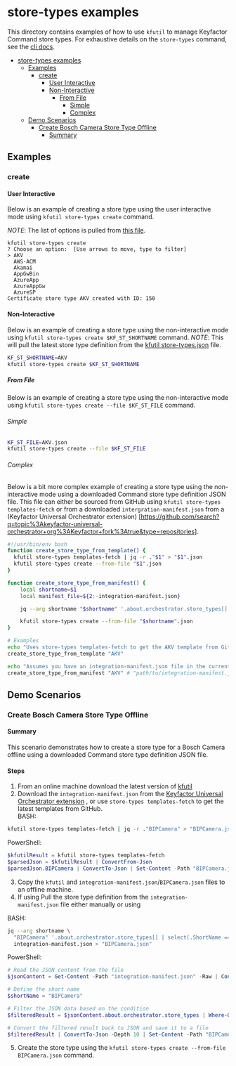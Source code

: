 # store-types examples

This directory contains examples of how to use `kfutil` to manage Keyfactor Command store types. For exhaustive details
on the `store-types` command, see the [cli docs](../../docs/kfutil_store-types.md).

- [store-types examples](#store-types-examples)
   - [Examples](#examples)
      - [create](#create)
         - [User Interactive](#user-interactive)
         - [Non-Interactive](#non-interactive)
            - [From File](#from-file)
               - [Simple](#simple)
               - [Complex](#complex)
   - [Demo Scenarios](#demo-scenarios)
      - [Create Bosch Camera Store Type Offline](#create-bosch-camera-store-type-offline)
         - [Summary](#summary)

## Examples

### create

#### User Interactive

Below is an example of creating a store type using the user interactive mode using `kfutil store-types create` command.

*NOTE*: The list of options is pulled from [this file](../../store_types.json).

```text
kfutil store-types create      
? Choose an option:  [Use arrows to move, type to filter]
> AKV
  AWS-ACM
  Akamai
  AppGwBin
  AzureApp
  AzureAppGw
  AzureSP
Certificate store type AKV created with ID: 150
```

#### Non-Interactive

Below is an example of creating a store type using the non-interactive mode using
`kfutil store-types create $KF_ST_SHORTNAME` command.
*NOTE*: This will pull the latest store type definition from the [kfutil store-types.json](../../store_types.json) file.
```bash
KF_ST_SHORTNAME=AKV
kfutil store-types create $KF_ST_SHORTNAME
```

##### From File
Below is an example of creating a store type using the non-interactive mode using
`kfutil store-types create --file $KF_ST_FILE` command.

###### Simple

```bash
KF_ST_FILE=AKV.json
kfutil store-types create --file $KF_ST_FILE
```

###### Complex

Below is a bit more complex example of creating a store type using the non-interactive mode using a downloaded Command
store type definition JSON file. This file can either be sourced from GitHub using `kfutil store-types templates-fetch`
or from a downloaded `intergration-manifest.json` from a (Keyfactor Universal Orchestrator extension)
[https://github.com/search?q=topic%3Akeyfactor-universal-orchestrator+org%3AKeyfactor+fork%3Atrue&type=repositories].

```bash
#!/usr/bin/env bash
function create_store_type_from_template() {
  kfutil store-types templates-fetch | jq -r ."$1" > "$1".json
  kfutil store-types create --from-file "$1".json
}

function create_store_type_from_manifest() {
    local shortname=$1
    local manifest_file=${2:-integration-manifest.json}

    jq --arg shortname "$shortname" '.about.orchestrator.store_types[] | select(.ShortName == $shortname)' "$manifest_file" > "$shortname".json

    kfutil store-types create --from-file "$shortname".json
}

# Examples
echo "Uses store-types templates-fetch to get the AKV template from GitHub"
create_store_type_from_template "AKV"

echo "Assumes you have an integration-manifest.json file in the current directory"
create_store_type_from_manifest "AKV" # "path/to/integration-manifest.json" # (Optional) will default to looking for integration-manifest.json in the current directory
```

## Demo Scenarios

### Create Bosch Camera Store Type Offline

#### Summary

This scenario demonstrates how to create a store type for a Bosch Camera offline using a downloaded Command store type
definition JSON file.

#### Steps
1. From an online machine download the latest version of [kfutil](https://github.com/Keyfactor/kfutil/releases/latest)
2. Download the `integration-manifest.json` from
   the [Keyfactor Universal Orchestrator extension](https://github.com/Keyfactor/bosch-ipcamera-orchestrator/blob/main/integration-manifest.json)
   , or use `store-types templates-fetch` to get the latest templates from GitHub.  
BASH:
```bash
kfutil store-types templates-fetch | jq -r ."BIPCamera" > "BIPCamera.json"
```
PowerShell:
```powershell
$kfutilResult = kfutil store-types templates-fetch
$parsedJson = $kfutilResult | ConvertFrom-Json
$parsedJson.BIPCamera | ConvertTo-Json | Set-Content -Path "BIPCamera.json"
```

3. Copy the `kfutil` and `integration-manifest.json`/`BIPCamera.json` files to an offline machine.
4. If using Pull the store type definition from the `integration-manifest.json` file either manually or using

BASH:
```bash
jq --arg shortname \
  "BIPCamera" '.about.orchestrator.store_types[] | select(.ShortName == BIPCamera)' \
  integration-manifest.json > "BIPCamera.json" 
```

PowerShell:
```powershell
# Read the JSON content from the file
$jsonContent = Get-Content -Path "integration-manifest.json" -Raw | ConvertFrom-Json

# Define the short name
$shortName = "BIPCamera"

# Filter the JSON data based on the condition
$filteredResult = $jsonContent.about.orchestrator.store_types | Where-Object { $_.ShortName -eq $shortName }

# Convert the filtered result back to JSON and save it to a file
$filteredResult | ConvertTo-Json -Depth 10 | Set-Content -Path "BIPCamera.json"
```

5. Create the store type using the `kfutil store-types create --from-file BIPCamera.json` command.
